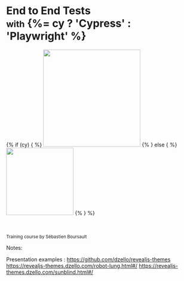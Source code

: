 <!-- .slide: class="slide--presentation-title" -->

<br>

<div class="flex-row mt-400" style="justify-content:flex-start">
  <h1 class="ms-100r">End to End Tests <br>
  <small class="ms-50r" style="line-height:inherit">with</small> {%= cy ? 'Cypress' : 'Playwright' %}</h1>
  {% if (cy) { %}
  <img class="mb-200r" width="260" src="img/logo/cypress-logo.jpeg">
  {% } else { %}
  <img width="180" src="img/logo/playwright-seeklogo.svg">
  {% } %}
</div>

<!-- vérifier rendu en impression, ajouter logo cypress -->

<br>

<br>

<p class="text-center"><small>Training course by Sébastien Boursault</small>

Notes:

Presentation examples : https://github.com/dzello/revealjs-themes
https://revealjs-themes.dzello.com/robot-lung.html#/
https://revealjs-themes.dzello.com/sunblind.html#/
